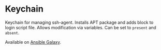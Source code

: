 # Keychain

Keychain for managing ssh-agent. Installs APT package and adds block to login
script file. Allows modification via variables. Can be set to `present` and
`absent`.

Available on [Ansible Galaxy](https://galaxy.ansible.com/trallnag/keychain).
